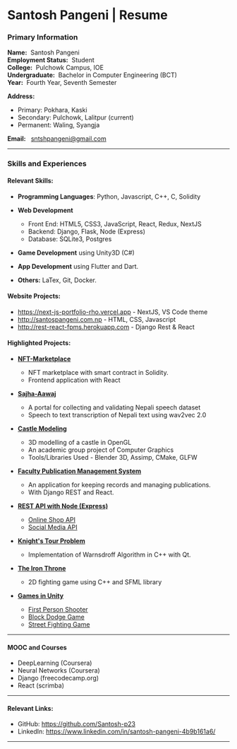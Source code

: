 # Santosh Pangeni | Resume
### Primary Information
**Name:**&nbsp; Santosh Pangeni <br/>
**Employment Status:**&nbsp; Student<br/>
**College:**&nbsp; Pulchowk Campus, IOE <br/>
**Undergraduate:**&nbsp; Bachelor in Computer Engineering (BCT)<br />
**Year:**&nbsp; Fourth Year, Seventh Semester

**Address:**
- Primary: Pokhara, Kaski 
- Secondary: Pulchowk, Lalitpur (current)
- Permanent: Waling, Syangja

**Email:**
    &nbsp; sntshpangeni@gmail.com

---
### Skills and Experiences

#### Relevant Skills:
- **Programming Languages**:  Python, Javascript, C++, C, Solidity
- **Web Development**

  - Front End: HTML5, CSS3, JavaScript, React, Redux, NextJS <br />
  - Backend: Django, Flask, Node (Express)<br />
  - Database: SQLite3, Postgres

- **Game Development** using Unity3D (C#)
- **App Development** using Flutter and Dart.



- **Others:** LaTex, Git, Docker.


#### Website Projects:
- https://next-js-portfolio-rho.vercel.app - NextJS, VS Code theme
- http://santospangeni.com.np  - HTML, CSS, Javascript
- http://rest-react-fpms.herokuapp.com - Django Rest & React


#### Highlighted Projects:

- **[NFT-Marketplace](https://github.com/Santosh-p23/Blockchain-Marketplace)**
   - NFT marketplace with smart contract in Solidity.
   - Frontend application with React

- **[Sajha-Aawaj](https://github.com/Santosh-p23/sajha-aawaj)**
   - A portal for collecting and validating Nepali speech dataset
   - Speech to text transcription of Nepali text using wav2vec 2.0

- **[Castle Modeling](https://github.com/sandeshpokhrel54/Graphics-model-loading)**
   - 3D modelling of a castle in OpenGL
   - An academic group project of Computer Graphics
   - Tools/Libraries Used - Blender 3D, Assimp, CMake, GLFW

- **[Faculty Publication Management System](https://github.com/Santosh-p23/REST-REACT-FPMS)**
    * An application for keeping records and managing publications.
    * With Django REST and React.

- **[REST API with Node (Express)](https://github.com/Santosh-p23/REST-REACT-FPMS)**
    * [Online Shop API](https://github.com/Santosh-p23/shopping-store-web-app)
    * [Social Media API](https://github.com/Santosh-p23/SocialMedia-Api)   

- **[Knight's Tour Problem](https://github.com/Santosh-p23/Data-Structure-Knights-Tour)**
    * Implementation of Warnsdroff Algorithm in C++ with Qt.


- **[The Iron Throne](https://github.com/Santosh-p23/tekken-proj-sfml)**
    * 2D fighting game using C++ and SFML library


- **[Games in Unity](https://github.com/Santosh-p23)**
    * [First Person Shooter](https://github.com/Santosh-p23/FirstPersonShooter-Jungle-Fury)
    * [Block Dodge Game](https://github.com/Santosh-p23/Runner-Cube-Unity)
    * [Street Fighting Game](https://github.com/Santosh-p23/Unity-Street-Fight)


---

#### MOOC and Courses
- DeepLearning (Coursera)
- Neural Networks (Coursera)
- Django (freecodecamp.org)
- React (scrimba)

---

#### Relevant Links:
- GitHub: https://github.com/Santosh-p23 
- LinkedIn: https://www.linkedin.com/in/santosh-pangeni-4b9b161a6/
---
